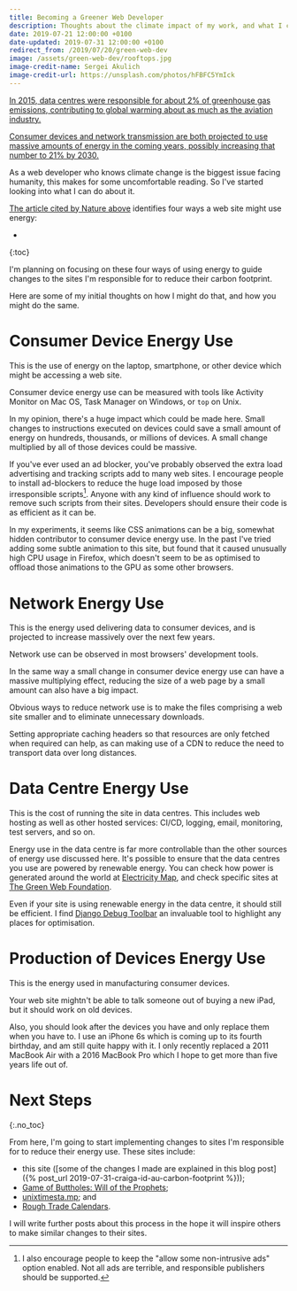 ```yaml
---
title: Becoming a Greener Web Developer
description: Thoughts about the climate impact of my work, and what I can do about that impact.
date: 2019-07-21 12:00:00 +0100
date-updated: 2019-07-31 12:00:00 +0100
redirect_from: /2019/07/20/green-web-dev
image: /assets/green-web-dev/rooftops.jpg
image-credit-name: Sergei Akulich
image-credit-url: https://unsplash.com/photos/hFBFC5YmIck
---
```


[In 2015, data centres were responsible for about 2% of greenhouse gas emissions, contributing to global warming about as much as the aviation industry.](https://www.theguardian.com/environment/2015/sep/25/server-data-centre-emissions-air-travel-web-google-facebook-greenhouse-gas)

[Consumer devices and network transmission are both projected to use massive amounts of energy in the coming years, possibly increasing that number to 21% by 2030.](https://www.nature.com/articles/d41586-018-06610-y)

As a web developer who knows climate change is the biggest issue facing humanity, this makes for some uncomfortable reading. So I've started looking into what I can do about it.

[The article cited by Nature above](https://www.mdpi.com/2078-1547/6/1/117/htm) identifies four ways a web site might use energy:

* 
{:toc}


I'm planning on focusing on these four ways of using energy to guide changes to the sites I'm responsible for to reduce their carbon footprint.

Here are some of my initial thoughts on how I might do that, and how you might do the same.


# Consumer Device Energy Use

This is the use of energy on the laptop, smartphone, or other device which might be accessing a web site.

Consumer device energy use can be measured with tools like Activity Monitor on Mac OS, Task Manager on Windows, or `top` on Unix.

In my opinion, there's a huge impact which could be made here. Small changes to instructions executed on devices could save a small amount of energy on hundreds, thousands, or millions of devices. A small change multiplied by all of those devices could be massive.

If you've ever used an ad blocker, you've probably observed the extra load advertising and tracking scripts add to many web sites. I encourage people to install ad-blockers to reduce the huge load imposed by those irresponsible scripts[^dont-block-everything]. Anyone with any kind of influence should work to remove such scripts from their sites. Developers should ensure their code is as efficient as it can be.

In my experiments, it seems like CSS animations can be a big, somewhat hidden contributor to consumer device energy use. In the past I've tried adding some subtle animation to this site, but found that it caused unusually high CPU usage in Firefox, which doesn't seem to be as optimised to offload those animations to the GPU as some other browsers. 


# Network Energy Use

This is the energy used delivering data to consumer devices, and is projected to increase massively over the next few years.

Network use can be observed in most browsers' development tools.

In the same way a small change in consumer device energy use can have a massive multiplying effect, reducing the size of a web page by a small amount can also have a big impact.

Obvious ways to reduce network use is to make the files comprising a web site smaller and to eliminate unnecessary downloads.

Setting appropriate caching headers so that resources are only fetched when required can help, as can making use of a CDN to reduce the need to transport data over long distances.


# Data Centre Energy Use

This is the cost of running the site in data centres. This includes web hosting as well as other hosted services: CI/CD, logging, email, monitoring, test servers, and so on.

Energy use in the data centre is far more controllable than the other sources of energy use discussed here. It's possible to ensure that the data centres you use are powered by renewable energy. You can check how power is generated around the world at [Electricity Map](https://www.electricitymap.org), and check specific sites at [The Green Web Foundation](https://www.thegreenwebfoundation.org).

Even if your site is using renewable energy in the data centre, it should still be efficient. I find [Django Debug Toolbar](https://django-debug-toolbar.readthedocs.io/) an invaluable tool to highlight any places for optimisation.


# Production of Devices Energy Use

This is the energy used in manufacturing consumer devices.

Your web site mightn't be able to talk someone out of buying a new iPad, but it should work on old devices.

Also, you should look after the devices you have and only replace them when you have to. I use an iPhone 6s which is coming up to its fourth birthday, and am still quite happy with it. I only recently replaced a 2011 MacBook Air with a 2016 MacBook Pro which I hope to get more than five years life out of.


# Next Steps
{:.no_toc}

From here, I'm going to start implementing changes to sites I'm responsible for to reduce their energy use. These sites include:

 * this site ([some of the changes I made are explained in this blog post]({% post_url 2019-07-31-craiga-id-au-carbon-footprint %}));
 * [Game of Buttholes: Will of the Prophets](http://gagh.biz/game);
 * [unixtimesta.mp](https://www.unixtimesta.mp); and
 * [Rough Trade Calendars](https://rough-trade-calendar.herokuapp.com).

I will write further posts about this process in the hope it will inspire others to make similar changes to their sites.


[^dont-block-everything]: I also encourage people to keep the "allow some non-intrusive ads" option enabled. Not all ads are terrible, and responsible publishers should be supported.

